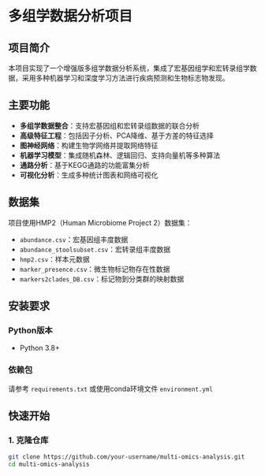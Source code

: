 # 多组学数据分析项目

## 项目简介

本项目实现了一个增强版多组学数据分析系统，集成了宏基因组学和宏转录组学数据，采用多种机器学习和深度学习方法进行疾病预测和生物标志物发现。

## 主要功能

- **多组学数据整合**：支持宏基因组和宏转录组数据的联合分析
- **高级特征工程**：包括因子分析、PCA降维、基于方差的特征选择
- **图神经网络**：构建生物学网络并提取网络特征
- **机器学习模型**：集成随机森林、逻辑回归、支持向量机等多种算法
- **通路分析**：基于KEGG通路的功能富集分析
- **可视化分析**：生成多种统计图表和网络可视化

## 数据集

项目使用HMP2（Human Microbiome Project 2）数据集：
- `abundance.csv`：宏基因组丰度数据
- `abundance_stoolsubset.csv`：宏转录组丰度数据
- `hmp2.csv`：样本元数据
- `marker_presence.csv`：微生物标记物存在性数据
- `markers2clades_DB.csv`：标记物到分类群的映射数据

## 安装要求

### Python版本
- Python 3.8+

### 依赖包
请参考 `requirements.txt` 或使用conda环境文件 `environment.yml`

## 快速开始

### 1. 克隆仓库
```bash
git clone https://github.com/your-username/multi-omics-analysis.git
cd multi-omics-analysis